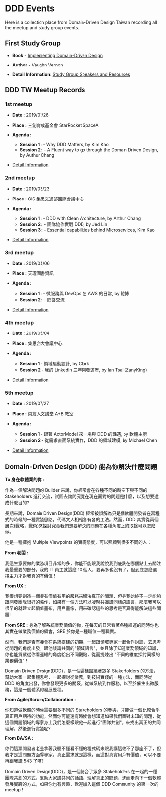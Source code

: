 # DDD Events
Here is a collection place from Domain-Driven Design Taiwan recording all the meetup and study group events.

## First Study Group

- **Book** - [Implementing Domain-Driven Design](https://www.oreilly.com/library/view/implementing-domain-driven-design/9780133039900/)
- **Author** - Vaughn Vernon

- **Detail Information**: [Study Group Speakers and Resources](../master/study-group/IDDD/README.md)

## DDD TW Meetup Records

### 1st meetup

- **Date :** 2019/01/26
- **Place :** 三創育成基金會 StarRocket SpaceA
- **Agenda :**
  - **Session 1 :** - Why DDD Matters, by Kim Kao
  - **Session 2 :** - A Fluent way to go through the Domain Driven Design, by Authur Chang

- [Detail Information](../master/meetup/2019-01-26-1st/README.md)

### 2nd meetup

- **Date :** 2019/03/23
- **Place :** GIS 集思交通部國際會議中心
- **Agenda :**
  - **Session 1 :** - DDD with Clean Architecture, by Arthur Chang
  - **Session 2 :** - 團隊協作實戰 DDD, by Jed Lin
  - **Session 3 :** - Essential capabilities behind Microservices, Kim Kao

- [Detail Information](../master/meetup/2019-03-23-2nd/README.md)

### 3rd meetup

- **Date :** 2019/04/06
- **Place :** 天瓏圖書資訊
- **Agenda :**
  - **Session 1 :** - 微服務與 DevOps 在 AWS 的日常, by 鮑博
  - **Session 2 :** - 問答交流

- [Detail Information](../master/meetup/2019-04-06-3rd/README.md)

### 4th meetup

- **Date :** 2019/05/04
- **Place :** 集思台大會議中心
- **Agenda :**
  - **Session 1** - 領域驅動設計, by Clark
  - **Session 2** - 我的 LinkedIn 三年開發遊歷, by Ian Tsai (ZanyKing)

- [Detail Information](../master/meetup/2019-05-04-4th/README.md)


### 5th meetup

- **Date :** 2019/07/27
- **Place :** 崇友人文講堂 A+B 教室
- **Agenda :**
  - **Session 1** - 跟著 ActorModel 來一場與 DDD 的豔遇, by 軟體主廚
  - **Session 2** - 從需求直面系統實作，DDD 的領域建模, by Michael Chen 

- [Detail Information](../master/meetup/2019-07-27-5th/README.md)


## Domain-Driven Design (DDD) 能為你解決什麼問題

**To 身在軟體業的你 :**

作為一個解決問題的 Builder 來說，你經常會在各種不同的時空下與不同的 Stakeholders 進行交流，試圖去詢問究竟在現在面對的問題是什麼，以及想要達成什麼目的?

長期來說，Domain Driven Design(DDD) 經常被誤解為只是個軟體開發者在寫程式的時候的一種實踐思路，代碼文人相輕各有各的工法。然而，DDD 其實從兩個層次(戰略，戰術)來探討究竟我們想要解決的問題在各種角度上的取捨可以怎麼做。

他是一種擁抱 Multiple Viewpoints 的實踐態度，可以照顧到很多不同的人：

**From 老闆 :**

我這生意要做的業務項目非常的多，你能不能跟我說說我到底該在哪個點上去關注我最重要的部分，我的 IT 員工就這麼 10 個人，要再多也沒有了，但到底怎麼選擇主力才對我真的有價值 ! 

**From UX :**

我很想要創造一個很有價值有用的服務來解決真正的問題，但是我始終不一定能夠跟開發團隊很好的協作，如果有一個方法可以凝聚共識講同樣的語言，那麼我可以很早的就建立起價值畫布，用戶畫像，用來確認這些的思考是否真得能解決這些問題! 

**From SRE :**
身為了解系統業務價值的你，在每天的日常看著各種維運的同時你也其實在做業務價值的領會，SRE 於你是一種職位一種職責。

然而，我們是否有機會在系統搭建的初期，一起跟領域專家一起合作討論，去思考從問題的角度出發，跟他談論共同的"領域語言"，並且除了知道業務領域的知識，你也能貢獻從你看運維的角度給出不同觀點，從而提煉出 "不同的維度探討同樣的業務價值" !

Domain Driven Design(DDD)，是一個這樣圍繞著眾多 StakeHolders 的方法，幫助大家一起集體思考，一起探討從業務，到技術實踐的一種方法，而同時從 DDD 的角度出發，你會發現更多的關竅，從做系統到作服務，以至於催生出微服務，這是一個體系的發展歷程。

**From Agile/Scrum/Collaboration :**

你知道做軟體的時候需要很多不同的 Stakeholders 的參與，才能做一個比較合乎真正用戶期待的功能，然而你可能還有時候會想知道如果我們面對未知的問題，從這個問題領域的專家身上我們怎麼樣跟他一起進行"團隊共創"，來找出真正的共同理解，然後進行實踐呢?

**From BA/SA :**

你們這票開發者老是拿著我聽不懂看不懂的程式碼來跟我講這做不了那座不了，但我才是這問題方面得專家，真正需求就是這樣，而這對真實用戶有價值，可以不要再跟我講 543 了嗎? 

Domain Driven Design(DDD)，是一個結合了眾多 Stakeholders 在一起的一種團隊共創的方式，幫助大家講共同的話語，理解真正的問題，進而走向下一個軟體發展實踐的方式，如果你也有興趣，歡迎加入這個 DDD Community 的第一次的 meetup !
